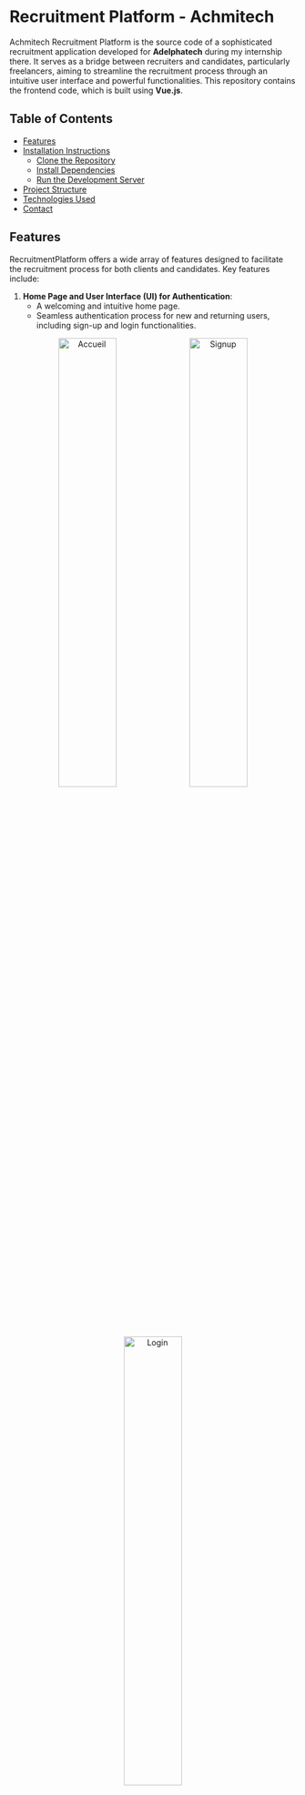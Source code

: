 # Recruitment Platform - Achmitech

Achmitech Recruitment Platform is the source code of a sophisticated recruitment application developed for **Adelphatech** during my internship there. It serves as a bridge between recruiters and candidates, particularly freelancers, aiming to streamline the recruitment process through an intuitive user interface and powerful functionalities. This repository contains the frontend code, which is built using **Vue.js**.

## Table of Contents
- [Features](#features)
- [Installation Instructions](#installation-instructions)
  - [Clone the Repository](#clone-the-repository)
  - [Install Dependencies](#install-dependencies)
  - [Run the Development Server](#run-the-development-server)
- [Project Structure](#project-structure)
- [Technologies Used](#technologies-used)
- [Contact](#contact)

## Features
RecruitmentPlatform offers a wide array of features designed to facilitate the recruitment process for both clients and candidates. Key features include:

1. **Home Page and User Interface (UI) for Authentication**:
   - A welcoming and intuitive home page.
   - Seamless authentication process for new and returning users, including sign-up and login functionalities.

<p align="center">
  <img src="Screenshots/Acceuil.png" alt="Accueil" width="45%">
  <img src="Screenshots/Signup.png" alt="Signup" width="45%">
  <img src="Screenshots/Login.png" alt="Login" width="45%">
  
</p>


2. **Client and Candidate Sections**:
   - Separate interfaces tailored to the needs of **clients** and **candidates**.

   - **Clients**:
     - Post job opportunities.
     - Review candidate applications.
     - Manage profiles.
     - Communicate with potential hires.

   - **Candidates**:
     - Browse job listings.
     - Submit applications.
     - Manage their profiles.
     - Message recruiters directly.


<p align="center">
  <img src="Screenshots/Offers.png" alt="Offers" width="45%">
  <img src="Screenshots/Applications.png" alt="Applications" width="45%">
  
</p>

3. **Profile Management**:
   - Both clients and candidates can create and maintain detailed profiles, which can include portfolio items, company information, and personal achievements.

<p align="center">
  <img src="Screenshots/Profil.png" alt="Profil" width="45%">
  
</p>

4. **Messaging Functionalities**:
   - An integrated messaging system to streamline communication between recruiters and candidates, enabling direct messaging to discuss opportunities and next steps.

<p align="center">
  <img src="Screenshots/Convesations.png" alt="Conversations" width="45%">
  
</p>

## Installation Instructions
To set up the project locally, follow these steps:

### Clone the Repository
First, clone the repository to your local machine using the following command:

```bash
git clone https://github.com/Walidnsr/Achmitech-Recruitment-Platform.git
cd RecruitmentPlatform
```

### Install Dependencies
Once inside the project directory, install the necessary dependencies:

```bash
npm install
```

### Run the Development Server
To start the development server and view the application in your browser:

```bash
npm run serve
```

The application should now be running locally on `http://localhost:8080` by default.

## Project Structure
The project is organized as follows:

```
Achmitech-Recruitment-Platform
├─ .browserslistrc
├─ .gitignore
├─ babel.config.js
├─ jsconfig.json
├─ package-lock.json
├─ package.json
├─ postcss.config.js
├─ public
│  ├─ favicon.ico
│  └─ index.html
├─ README.md
├─ src
│  ├─ App.vue
│  ├─ assets
│  │  ├─ comments
│  │  │  ├─ ferme.png
│  │  │  ├─ Img1.png
│  │  │  ├─ Img2.jpg
│  │  │  ├─ Img3.jpeg
│  │  │  ├─ Img4.jpg
│  │  │  └─ ouvert.png
│  │  ├─ entreprises
│  │  │  ├─ aws.png
│  │  │  ├─ cgi.png
│  │  │  ├─ coatsal.png
│  │  │  ├─ dxc.png
│  │  │  ├─ ibm.png
│  │  │  └─ oracle.png
│  │  ├─ Eye.png
│  │  ├─ great
│  │  │  ├─ Ima1.png
│  │  │  ├─ Ima2.png
│  │  │  ├─ Ima3.png
│  │  │  └─ Ima4.png
│  │  ├─ Intro.png
│  │  ├─ left.png
│  │  ├─ Logo.png
│  │  ├─ Logo1.png
│  │  ├─ Popular
│  │  │  ├─ Img1.png
│  │  │  ├─ Img2.png
│  │  │  ├─ Img3.png
│  │  │  ├─ Img4.jpg
│  │  │  ├─ Img5.jpg
│  │  │  └─ Img6.jpg
│  │  ├─ right.png
│  │  ├─ SignUp
│  │  │  ├─ Img1.png
│  │  │  └─ Img2.png
│  │  ├─ Something
│  │  │  ├─ Img1.png
│  │  │  ├─ Img2.png
│  │  │  ├─ Img3.png
│  │  │  └─ Img4.png
│  │  └─ styles.css
│  ├─ components
│  │  ├─ componentsCandidat
│  │  │  ├─ accueilCandidat.vue
│  │  │  ├─ appCandidat.vue
│  │  │  ├─ appsCandidat.vue
│  │  │  ├─ menuNavBar.vue
│  │  │  │  ├─ messageMenu.vue
│  │  │  │  ├─ notifsMenu.vue
│  │  │  │  └─ profileMenu.vue
│  │  │  ├─ messagesCandidat.vue
│  │  │  ├─ msgBody.vue
│  │  │  ├─ msgCandidat.vue
│  │  │  ├─ navBar.vue
│  │  │  ├─ opportunitiesCandidat.vue
│  │  │  ├─ opportunityCandidat.vue
│  │  │  ├─ profileCandidat.vue
│  │  │  └─ sideBar.vue
│  │  ├─ componentsHome
│  │  │  ├─ ChiffresHome.vue
│  │  │  ├─ CommentsHome.vue
│  │  │  ├─ IntroHome.vue
│  │  │  ├─ NavBar.vue
│  │  │  ├─ NeedSomething.vue
│  │  │  ├─ OneComment.vue
│  │  │  ├─ OneGreat.vue
│  │  │  ├─ OneNeed.vue
│  │  │  ├─ OnePopular.vue
│  │  │  ├─ PopularHome.vue
│  │  │  └─ WhatGreat.vue
│  │  ├─ componentsSignUp
│  │  │  ├─ SignCandidat.vue
│  │  │  └─ SignClient.vue
│  │  └─ FooterView.vue
│  ├─ data
│  │  └─ data.js
│  ├─ main.js
│  ├─ pages
│  │  ├─ candidat
│  │  │  └─ HomeCandidat.vue
│  │  └─ layout
│  │     ├─ EntrepriseVue.vue
│  │     ├─ HomeView.vue
│  │     ├─ HowItWorksVue.vue
│  │     ├─ LoginView.vue
│  │     └─ SignUpView.vue
│  └─ router
│     └─ index.js
├─ tailwind.config.js
└─ vue.config.js
```

### Notable Directories and Files
- **`src/components`**: Contains reusable components for the **candidates**, **home page**, and **sign-up process**.
- **`src/assets`**: Includes static resources such as images and stylesheets.
- **`src/pages`**: Contains different page views, including candidate and layout pages.
- **`public/index.html`**: The entry point of the application.

## Technologies Used
- **Vue.js**: The core front-end framework used for building a reactive and modular user interface.
- **Tailwind CSS**: Utility-first CSS framework used for styling the application and ensuring a modern design.
- **JavaScript (ES6+)**: Used throughout the application for logic implementation.
- **Babel**: For JavaScript compilation, ensuring compatibility across different browsers.


